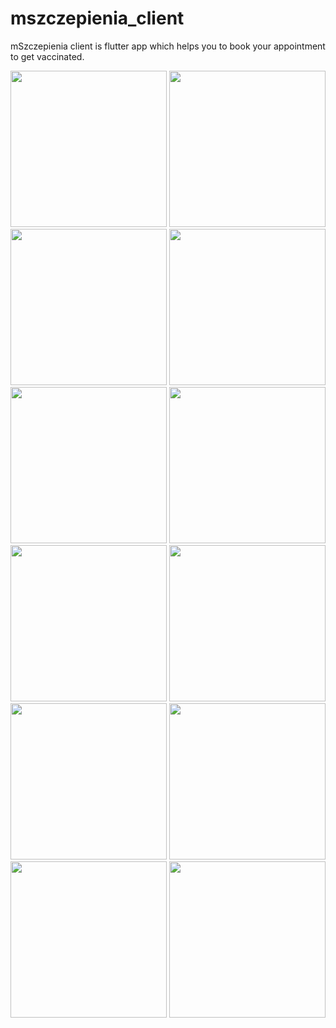 # mszczepienia_client

mSzczepienia client is flutter app which helps you to book your appointment to get vaccinated.

<img src="https://user-images.githubusercontent.com/58406847/156940213-44f166e3-ae83-49e6-b911-03edb4b08025.png" width="250">
<img src="https://user-images.githubusercontent.com/58406847/156940221-4fc399c6-0b9c-4093-a88d-22aa7fb71a58.png" width="250">
<img src="https://user-images.githubusercontent.com/58406847/156940223-317249fa-d1f7-4465-8b0d-2255fd7f2ff6.png" width="250">
<img src="https://user-images.githubusercontent.com/58406847/156940227-1a51cb78-fa21-4683-ad54-e85e3acabfb4.png" width="250">
<img src="https://user-images.githubusercontent.com/58406847/156940228-2b7ab01f-0ecc-4192-b7d9-f0f4b4f83af5.png" width="250">
<img src="https://user-images.githubusercontent.com/58406847/156940234-7f05aead-d9ab-47e7-8352-2ee435ec7db2.png" width="250">
<img src="https://user-images.githubusercontent.com/58406847/156940236-3d2c1bf0-a8b1-4408-b318-4416846976f8.png" width="250">
<img src="https://user-images.githubusercontent.com/58406847/156940240-5162d804-256f-473b-97b4-695f9b4d238b.png" width="250">
<img src="https://user-images.githubusercontent.com/58406847/156940250-42197027-5dd7-4156-9028-f98e0cda0cf2.png" width="250">
<img src="https://user-images.githubusercontent.com/58406847/156940251-71f72f05-35c8-4526-94bc-6c16b7dc492d.png" width="250">
<img src="https://user-images.githubusercontent.com/58406847/156940253-e5d70fbd-cf7a-4f4d-9c7d-3b255ad725ca.png" width="250">
<img src="https://user-images.githubusercontent.com/58406847/156940256-6aa3de04-1c7e-4a43-8daf-e9846daa7587.png" width="250">
